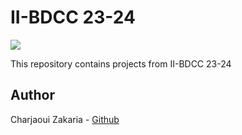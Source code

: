 # II-BDCC 23-24

<img src="https://cdn.worldvectorlogo.com/logos/git-icon.svg">

This repository contains projects from II-BDCC 23-24

## Author

Charjaoui Zakaria - [Github](https://github.com/Zakry27)

